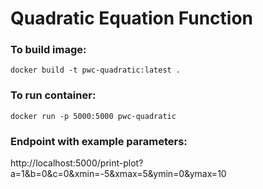 # Quadratic Equation Function

### To build image:
```shell
docker build -t pwc-quadratic:latest .
```

### To run container:
```shell
docker run -p 5000:5000 pwc-quadratic
```

### Endpoint with example parameters:

http://localhost:5000/print-plot?a=1&b=0&c=0&xmin=-5&xmax=5&ymin=0&ymax=10